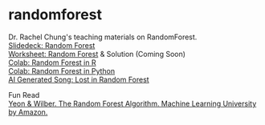 # randomforest
Dr. Rachel Chung's teaching materials on RandomForest.  
[Slidedeck: Random Forest](https://www.dropbox.com/scl/fi/4kupy5yyhv027k2wmb3uu/Random-Forest-by-Chung-Tepper-2025.pptx?rlkey=v2wi13b92lycoyzmxocifv16m&dl=0)  
[Worksheet: Random Forest](https://docs.google.com/document/d/1vpTr2nQ7C58SANs9HnA1eLGdiSND1OifyoZPzxGnseg/edit?tab=t.0) & Solution (Coming Soon)  
[Colab: Random Forest in R](https://colab.research.google.com/drive/1ItCTFtP1B9BQV-JL8m-yMsbD76xE5hd1?usp=sharing)  
[Colab: Random Forest in Python](https://colab.research.google.com/drive/1wrMtMX6LcMIB2QuPHDByU_145PoSTPwX?usp=sharing)  
[AI Generated Song: Lost in Random Forest](https://www.udio.com/songs/vaJm6jQFps8MpvfWsLN8jR)  

Fun Read  
[Yeon & Wilber. The Random Forest Algorithm. Machine Learning University by Amazon.](https://mlu-explain.github.io/random-forest/)  
